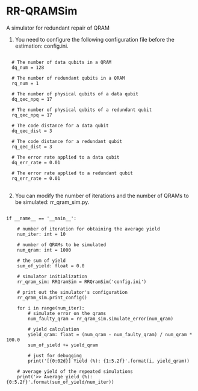 # RR-QRAMSim
A simulator for redundant repair of QRAM

1. You need to configure the following configuration file before the estimation: config.ini.

<pre>
<code>
  # The number of data qubits in a QRAM 
  dq_num = 128

  # The number of redundant qubits in a QRAM 
  rq_num = 1

  # The number of physical qubits of a data qubit 
  dq_qec_npq = 17

  # The number of physical qubits of a redundant qubit 
  rq_qec_npq = 17

  # The code distance for a data qubit 
  dq_qec_dist = 3

  # The code distance for a redundant qubit 
  rq_qec_dist = 3

  # The error rate applied to a data qubit 
  dq_err_rate = 0.01

  # The error rate applied to a redundant qubit 
  rq_err_rate = 0.01
</code>
</pre>

2. You can modify the number of iterations and the number of QRAMs to be simulated: rr_qram_sim.py.

<pre>
<code>
if __name__ == '__main__':

    # number of iteration for obtaining the average yield
    num_iter: int = 10

    # number of QRAMs to be simulated
    num_qram: int = 1000

    # the sum of yield
    sum_of_yield: float = 0.0

    # simulator initialization
    rr_qram_sim: RRQramSim = RRQramSim('config.ini')

    # print out the simulator's configuration
    rr_qram_sim.print_config()

    for i in range(num_iter):
        # simulate error on the qrams
        num_faulty_qram = rr_qram_sim.simulate_error(num_qram)

        # yield calculation
        yield_qram: float = (num_qram - num_faulty_qram) / num_qram * 100.0
        sum_of_yield += yield_qram

        # just for debugging
        print('[{0:02d}] Yield (%): {1:5.2f}'.format(i, yield_qram))

    # average yield of the repeated simulations
    print('>> Average yield (%): {0:5.2f}'.format(sum_of_yield/num_iter))
</code>
</pre>
